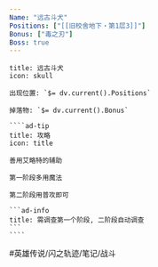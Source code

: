 ```yaml
---
Name: "远古斗犬"
Positions: ["[[旧校舍地下・第1层3]]"]
Bonus: ["毒之刃"]
Boss: true
---
```

`````ad-danger
title: 远古斗犬
icon: skull

出现位置: `$= dv.current().Positions`

掉落物: `$= dv.current().Bonus`

````ad-tip
title: 攻略
icon: title

善用艾略特的辅助

第一阶段多用魔法

第二阶段用普攻即可

```ad-info
title: 需调查第一个阶段, 二阶段自动调查
```
````
`````

#英雄传说/闪之轨迹/笔记/战斗